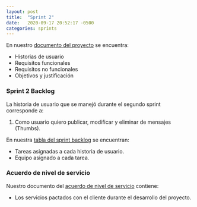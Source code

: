 ```yaml
---
layout: post
title:  "Sprint 2"
date:   2020-09-17 20:52:17 -0500
categories: sprints
---
```

En nuestro [documento del proyecto][Thumber.docx] se encuentra:
- Historias de usuario
- Requisitos funcionales
- Requisitos no funcionales
- Objetivos y justificación

### Sprint 2 Backlog
La historia de usuario que se manejó durante el segundo sprint corresponde a:
1. Como usuario quiero publicar, modificar y eliminar de mensajes (Thumbs).

En nuestra [tabla del sprint backlog][SprintBacklog.xlsx] se encuentran:
- Tareas asignadas a cada historia de usuario.
- Equipo asignado a cada tarea.

### Acuerdo de nivel de servicio
Nuestro documento del [acuerdo de nivel de servicio][ADC.docx] contiene:
- Los servicios pactados con el cliente durante el desarrollo del proyecto.


[Thumber.docx]: https://docs.google.com/document/d/e/2PACX-1vQ0-dFL-_DQI0eF-68as0WhbI0zYAIviR9tTkthq_zvfK75HvujkHGoz5Z5bn1-4w/pub
[SprintBacklog.xlsx]: https://docs.google.com/spreadsheets/d/e/2PACX-1vRyUOZRnbeUKhi6OFnMaXonC-PAbl3DY8mPYJFUVhtMVcuQnaSBTyMToEsjZXQ4Fg/pubhtml
[ADC.docx]: https://docs.google.com/document/d/e/2PACX-1vSy7LsvD6tzNblFy3aQBZcP_1bP7fFujY-W3J3423MwT_Rwm4lQSMrjbTJHUoVlicDbJ4Hmc100pXve/pub